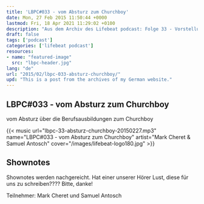 ```yaml
---
title: 'LBPC#033 - vom Absturz zum Churchboy'
date: Mon, 27 Feb 2015 11:50:44 +0000
lastmod: Fri, 18 Apr 2021 11:29:02 +0100
description: "Aus dem Archiv des Lifebeat podcast: Folge 33 - Vorstellung Amehra"
draft: false
tags: ['podcast']
categories: ['lifebeat podcast']
resources:
- name: "featured-image"
  src: "lbpc-header.jpg"
lang: "de"
url: "2015/02/lbpc-033-absturz-churchboy/"
upd: "This is a post from the archives of my German website."
---
```


## LBPC#033 - vom Absturz zum Churchboy

vom Absturz über die Berufsausbildungen zum Churchboy

{{< music url="lbpc-33-absturz-churchboy-20150227.mp3" name="LBPC#033 - vom Absturz zum Churchboy" artist="Mark Cheret & Samuel Antosch" cover="/images/lifebeat-logo180.jpg" >}}

## Shownotes

Shownotes werden nachgereicht. Hat einer unserer Hörer Lust, diese für uns zu schreiben???? Bitte, danke!

Teilnehmer:
Mark Cheret und Samuel Antosch
